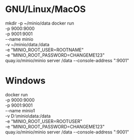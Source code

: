 # GNU/Linux/MacOS

mkdir -p ~/minio/data
docker run \
   -p 9000:9000 \
   -p 9001:9001 \
   --name minio \
   -v ~/minio/data:/data \
   -e "MINIO_ROOT_USER=ROOTNAME" \
   -e "MINIO_ROOT_PASSWORD=CHANGEME123" \
   quay.io/minio/minio server /data --console-address ":9001"


# Windows
docker run \
   -p 9000:9000 \
   -p 9001:9001 \
   --name minio1 \
   -v D:\minio\data:/data \
   -e "MINIO_ROOT_USER=ROOTUSER" \
   -e "MINIO_ROOT_PASSWORD=CHANGEME123" \
   quay.io/minio/minio server /data --console-address ":9001"
